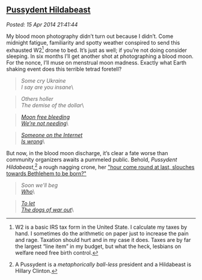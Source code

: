  
[Pussydent Hildabeast](http://bakerjd99.wordpress.com/2014/04/15/pussydent-hildabeast/)
---------------------------------------------------------------------------------------

*Posted: 15 Apr 2014 21:41:44*

My blood moon photography didn’t turn out because I didn’t. Come
midnight fatigue, familiarity and spotty weather conspired to send this
exhausted W2[^4647a] drone to bed. It’s just as well; if you’re not doing
consider sleeping. In six months I’ll get another shot at photographing
a blood moon. For the nonce, I’ll muse on menstrual moon madness.
Exactly what Earth shaking event does this terrible tetrad foretell?

> *Some cry Ukraine*\
> *I say are you insane*\


> *Others holler*\
> *The demise of the dollar*\


> [*Moon free
> bleeding*](http://modernwomandigest.com/disturbing-new-feminist-trend-free-bleeding/)\
> [*We’re not
> needing*](http://modernwomandigest.com/disturbing-new-feminist-trend-free-bleeding/)\


> [*Someone on the Internet*](https://xkcd.com/386/)\
> [*Is wrong*](https://xkcd.com/386/)\

But now, in the blood moon discharge, it’s clear a fate worse than
community organizers awaits a pummeled public. Behold, *Pussydent
Hildabeast*,[^4647b] a rough nagging crone, her ["hour come round at
last, slouches towards Bethlehem to be
born?"](http://en.wikipedia.org/wiki/The_Second_Coming_(poem))

> *Soon we’ll beg*\
> [*Who*](https://www.youtube.com/watch?v=kTcRRaXV-fg)\


> [*To let*](https://www.youtube.com/watch?v=Qkuu0Lwb5EM&feature=kp)\
> [*The dogs of war
> out*](https://www.youtube.com/watch?v=Qkuu0Lwb5EM&feature=kp)\

[^4647a]: W2 is a basic IRS tax form in the United State. I calculate my
    taxes by hand. I sometimes do the arithmetic on paper just to
    increase the pain and rage. Taxation should hurt and in my case it
    does. Taxes are by far the largest “line item” in my budget, but
    what the heck, lesbians on welfare need free birth control.

[^4647b]: A Pussydent is a *metaphorically ball-less* president and a
    Hildabeast is Hillary Clinton.
